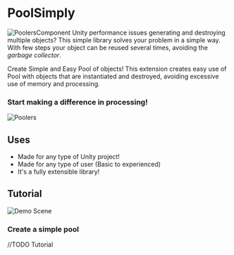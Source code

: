 #  PoolSimply 
![PoolersComponent](https://github.com/ExpressoBits/PoolSimply/blob/master/PoolSimply-Editor/Resources/Pool.png)
Unity performance issues generating and destroying multiple objects?
This simple library solves your problem in a simple way. With few steps your object can be reused several times, avoiding the *garbage collector*.

Create Simple and Easy Pool of objects! This extension creates easy use of Pool with objects that are instantiated and destroyed, avoiding excessive use of memory and processing.

### Start making a difference in processing!
![Poolers](https://github.com/ExpressoBits/PoolSimply/blob/master/Docs/poolers.png)

## Uses

- Made for any type of Unity project!
- Made for any type of user (Basic to experienced)
- It's a fully extensible library!

## Tutorial

![Demo Scene](https://github.com/ExpressoBits/PoolSimply/blob/master/Docs/Scene.gif)

### Create a simple pool

//TODO Tutorial



